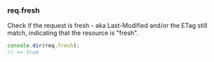 <h3 id='req.fresh'>req.fresh</h3>

Check if the request is fresh - aka Last-Modified and/or the ETag still match,
indicating that the resource is "fresh".

```js
console.dir(req.fresh);
// => true
```
